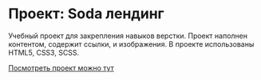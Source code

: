 # Проект: Soda лендинг

Учебный проект для закрепления навыков верстки. Проект наполнен контентом, содержит ссылки, и изображения.
В проекте использованы HTML5, CSS3, SCSS.

[Посмотреть проект можно тут](https://tema-bash.github.io/Soda-lend/)
